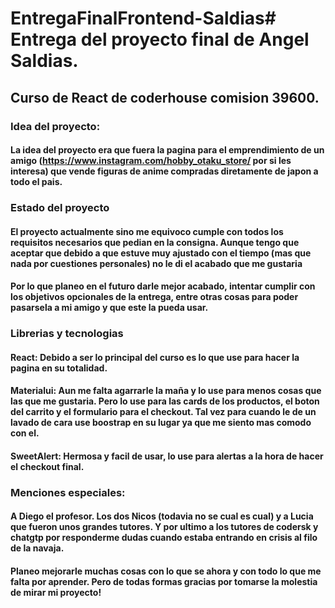 # EntregaFinalFrontend-Saldias# Entrega del proyecto final de Angel Saldias.
## Curso de React de coderhouse comision 39600.
### Idea del proyecto:
#### La idea del proyecto era que fuera la pagina para el emprendimiento de un amigo (https://www.instagram.com/hobby_otaku_store/ por si les interesa) que vende figuras de anime compradas diretamente de japon a todo el pais.
### Estado del proyecto
#### El proyecto actualmente sino me equivoco cumple con todos los requisitos necesarios que pedian en la consigna. Aunque tengo que aceptar que debido a que estuve muy ajustado con el tiempo (mas que nada por cuestiones personales) no le di el acabado que me gustaria
#### Por lo que planeo en el futuro darle mejor acabado, intentar cumplir con los objetivos opcionales de la entrega, entre otras cosas para poder pasarsela a mi amigo y que este la pueda usar.
### Librerias y tecnologias
#### React: Debido a ser lo principal del curso es lo que use para hacer la pagina en su totalidad.
#### Materialui: Aun me falta agarrarle la maña y lo use para menos cosas que las que me gustaria. Pero lo use para las cards de los productos, el boton del carrito y el formulario para el checkout. Tal vez para cuando le de un lavado de cara use boostrap en su lugar ya que me siento mas comodo con el.
#### SweetAlert: Hermosa y facil de usar, lo use para alertas a la hora de hacer el checkout final.
### Menciones especiales:
#### A Diego el profesor. Los dos Nicos (todavia no se cual es cual) y a Lucia que fueron unos grandes tutores. Y por ultimo a los tutores de codersk y chatgtp por responderme dudas cuando estaba entrando en crisis al filo de la navaja.
#### Planeo mejorarle muchas cosas con lo que se ahora y con todo lo que me falta por aprender. Pero de todas formas gracias por tomarse la molestia de mirar mi proyecto!
